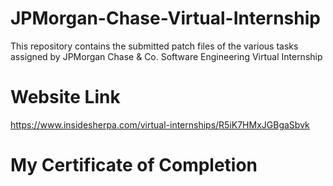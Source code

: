 # JPMorgan-Chase-Virtual-Internship
This repository contains the submitted patch files of the various tasks assigned by JPMorgan Chase &amp; Co. Software Engineering Virtual Internship 
# Website Link
https://www.insidesherpa.com/virtual-internships/R5iK7HMxJGBgaSbvk
# My Certificate of Completion
